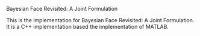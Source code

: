 Bayesian Face Revisited: A Joint Formulation

This is the implementation for Bayesian Face Revisited: A Joint Formulation. It is a C++ implementation based the implementation of MATLAB.
 
